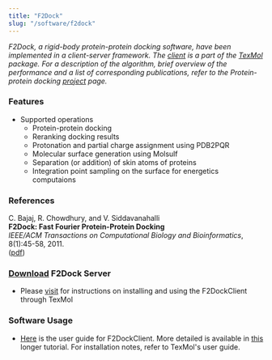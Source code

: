 ```yaml
---
title: "F2Dock"
slug: "/software/f2dock"
---
```

_F2Dock, a rigid-body protein-protein docking software, have been implemented in a client-server framework. The [client](http://www.cs.utexas.edu/%7Ebajaj/cvc/software/f2dockclient.shtml) is a part of the [_TexMol_](../texmol) package. For a description of the algorithm, brief overview of the performance and a list of corresponding publications, refer to the Protein-protein docking [_project_](http://www.cs.utexas.edu/%7Ebajaj/cvc/projects/angstrom/sd/dock.shtml) page._

### Features

*   Supported operations
    *   Protein-protein docking
    *   Reranking docking results
    *   Protonation and partial charge assignment using PDB2PQR
    *   Molecular surface generation using Molsulf
    *   Separation (or addition) of skin atoms of proteins
    *   Integration point sampling on the surface for energetics computaions

  
### References
C. Bajaj, R. Chowdhury, and V. Siddavanahalli   
**F2Dock: Fast Fourier Protein-Protein Docking**  
_IEEE/ACM Transactions on Computational Biology and Bioinformatics_, 8(1):45-58, 2011.   
([pdf](http://doi.ieeecomputersociety.org/10.1109/TCBB.2009.57))

### [Download](download) F2Dock Server

*   Please [visit](http://www.cs.utexas.edu/%7Ebajaj/cvc/software/f2dockclient.shtml) for instructions on installing and using the F2DockClient through TexMol

### Software Usage

*   [Here](http://www.cs.utexas.edu/%7Ebajaj/cvc/software/doc/f2dockclient.pdf) is the user guide for F2DockClient. More detailed is available in [this](http://www.cs.utexas.edu/%7Ebajaj/cvc/software/doc/dockingTutorial.pdf) longer tutorial. For installation notes, refer to TexMol's user guide.
